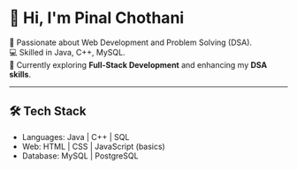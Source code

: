 # 👋 Hi, I'm Pinal Chothani  

🌟 Passionate about Web Development and Problem Solving (DSA).  
💻 Skilled in Java, C++, MySQL.  
🚀 Currently exploring **Full-Stack Development** and enhancing my **DSA skills**.  

---

## 🛠️ Tech Stack  
- Languages: Java | C++ | SQL  
- Web: HTML | CSS | JavaScript (basics)  
- Database: MySQL | PostgreSQL 
